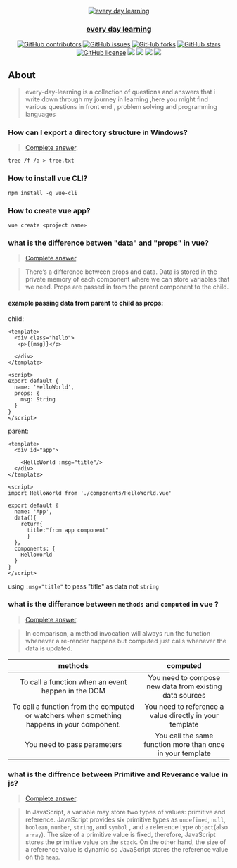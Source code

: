 <div align="center">
<a href="https://github.com/Mahboub99/every-day-Learning" rel="noopener">
  
  ![every day learning](https://user-images.githubusercontent.com/43186742/106606559-f23db080-656a-11eb-8728-d5231dfcec62.png)


</div>

<h3 align="center">every day learning</h3>

<div align="center">
  
  [![GitHub contributors](https://img.shields.io/github/contributors/Mahboub99/every-day-Learning)](https://github.com/Mahboub99/every-day-Learning/contributors)
  [![GitHub issues](https://img.shields.io/github/issues/Mahboub99/every-day-Learning)](https://github.com/Mahboub99/every-day-Learning/issues)
  [![GitHub forks](https://img.shields.io/github/forks/Mahboub99/every-day-Learning)](https://github.com/Mahboub99/every-day-Learning/network)
  [![GitHub stars](https://img.shields.io/github/stars/Mahboub99/every-day-Learning)](https://github.com/Mahboub99/every-day-Learning/stargazers)
  [![GitHub license](https://img.shields.io/github/license/Mahboub99/every-day-Learning)](https://github.com/Mahboub99/every-day-Learning/blob/master/LICENSE)
  <img src="https://img.shields.io/github/languages/count/Mahboub99/every-day-Learning" />
  <img src="https://img.shields.io/github/languages/top/Mahboub99/every-day-Learning" />
  <img src="https://img.shields.io/github/languages/code-size/Mahboub99/every-day-Learning" />
  <img src="https://img.shields.io/github/issues-pr-raw/Mahboub99/every-day-Learning" />

</div>

## About
> every-day-learning is a collection of questions and answers that i write down through my journey in learning ,here you might find various questions in front end , problem solving and programming languages



### How can I export a directory structure in Windows?

>[Complete answer](https://superuser.com/questions/258287/how-can-i-export-a-directory-structure-in-windows).
``` shell
tree /f /a > tree.txt
```

### How to install vue CLI?
``` shell
npm install -g vue-cli
```

### How to create vue app?
```shell
vue create <project name>
```

### what is the difference betwen "data" and "props" in vue?
> [Complete answer](https://medium.com/javascript-in-plain-english/different-between-props-and-data-in-vue-components-d571cfa078e4).

>There’s a difference between props and data. Data is stored in the private memory of each component where we can store variables that we need. Props are passed in from the parent component to the child.

#### example passing data from parent to child as props:

child:
```vue
<template>
  <div class="hello">
   <p>{{msg}}</p>

  </div>
</template>

<script>
export default {
  name: 'HelloWorld',
  props: {
    msg: String
  }
}
</script>

```


parent:

```vue
<template>
  <div id="app">
   
    <HelloWorld :msg="title"/>
  </div>
</template>

<script>
import HelloWorld from './components/HelloWorld.vue'

export default {
  name: 'App',
  data(){
    return{
      title:"from app component"
      }
  },
  components: {
    HelloWorld
  }
}
</script>
```

using `:msg="title"` to pass "title" as data not `string` 

### what is the differance between `methods` and `computed` in vue ?
>[Complete answer](https://medium.com/notonlycss/the-difference-between-computed-and-methods-in-vue-js-9cb05c59ed98).

>In comparison, a method invocation will always run the function whenever a re-render happens but computed just calls whenever the data is updated.

| methods                                                                                   | computed                                                   |
|:-----------------------------------------------------------------------------------------:| :---------------------------------------------------------:| 
| To call a function when an event happen in the DOM                                        | You need to compose new data from existing data sources    |     
| To call a function from the computed or watchers when something happens in your component.| You need to reference a value directly in your template    |
| You need to pass parameters                                                               | You call the same function more than once in your template |



### what is the diffrence between Primitive and Reverance value in js?
> [Complete answer](https://www.javascripttutorial.net/javascript-primitive-vs-reference-values).


>In JavaScript, a variable may store two types of values: primitive and reference.
JavaScript provides six primitive types as `undefined`, `null`, `boolean`, `number`, `string`, and `symbol` , and a reference type `object`(also `array`).
The size of a primitive value is fixed, therefore, JavaScript stores the primitive value on the `stack`.
On the other hand, the size of a reference value is dynamic so JavaScript stores the reference value on the `heap`.

